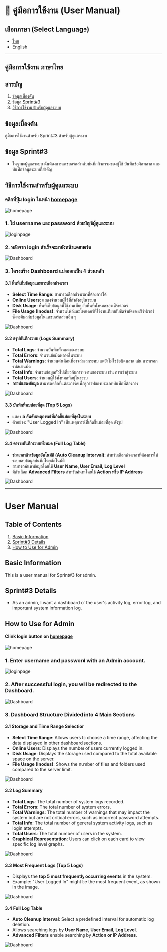# 📖 คู่มือการใช้งาน (User Manual)

## เลือกภาษา (Select Language)
- [ไทย](#คู่มือการใช้งาน-ภาษาไทย)
- [English](#user-manual)

---

## คู่มือการใช้งาน ภาษาไทย
## สารบัญ
1. [ข้อมูลเบื้องตัน](#ข้อมูลเบื้องตัน)
2. [ข้อมูล Sprint#3](#ข้อมูล-sprint3)
3. [วิธีการใช้งานสำหรับผู้ดูแลระบบ](#วิธีการใช้งานสำหรับผู้ดูแลระบบ)

## ข้อมูลเบื้องตัน
คู่มือการใช้งานสำหรับ Sprint#3 สำหรับผู้ดูแลระบบ

## ข้อมูล Sprint#3
- ในฐานะผู้ดูแลระบบ ฉันต้องการแดชบอร์ดสำหรับบันทึกกิจกรรมของผู้ใช้ บันทึกข้อผิดพลาด และบันทึกข้อมูลระบบที่สำคัญ

## วิธีการใช้งานสำหรับผู้ดูแลระบบ
### คลิกที่ปุ่ม login ในหน้า [homepage](https://cs040268.cpkkuhost.com/)

![homepage](../Img/homepage.png)

### 1. ใส่ **username** และ **password** ด้วยบัญชีผู้ดูแลระบบ

![loginpage](../Img/loginpage_thai.png)

### 2. หลังจาก login สำเร็จจะมายังหน้าแดชบอร์ด

![Dashboard](../Img/Dashboard.jpeg)

### 3. โครงสร้าง Dashboard แบ่งออกเป็น 4 ส่วนหลัก

#### 3.1 พื้นที่เก็บข้อมูลและการเลือกช่วงเวลา
- **Select Time Range**: สามารถเลือกช่วงเวลาที่ต้องการได้ 
- **Online Users**: แสดงจำนวนผู้ใช้ที่กำลังอยู่ในระบบ
- **Disk Usage**: พื้นที่เก็บข้อมูลที่ใช้งานเทียบกับพื้นที่ทั้งหมดของเซิร์ฟเวอร์  
- **File Usage (Inodes)**: จำนวนไฟล์และโฟลเดอร์ที่ใช้งานเทียบกับขีดจำกัดของเซิร์ฟเวอร์  
ซึ่งจะมีผลกับข้อมูลในแดชบอร์ดส่วนอื่น ๆ  

![Dashboard](../Img/Dashboard_2.jpeg)

#### 3.2 สรุปบันทึกระบบ (Logs Summary)
- **Total Logs**: จำนวนบันทึกทั้งหมดของระบบ  
- **Total Errors**: จำนวนข้อผิดพลาดในระบบ
- **Total Warnings**: จำนวนคำเตือนที่อาจส่งผลกระทบ แต่ยังไม่ใช่ข้อผิดพลาด เช่น การกรอกรหัสผ่านผิด 
- **Total Info**: จำนวนข้อมูลทั่วไปเกี่ยวกับการทำงานของระบบ เช่น การเข้าสู่ระบบ
- **Total Users**: จำนวนผู้ใช้ทั้งหมดที่อยู่ในระบบ
- **กราฟแสดงข้อมูล** สามารถคลิกที่แต่ละการ์ดเพื่อดูกราฟของประเภทบันทึกที่ต้องการ  

![Dashboard](../Img/Dashboard_3.jpeg)

#### 3.3 บันทึกที่พบบ่อยที่สุด (Top 5 Logs)
- แสดง **5 อันดับเหตุการณ์ที่เกิดขึ้นบ่อยที่สุดในระบบ**  
- ตัวอย่าง: "User Logged In" เป็นเหตุการณ์ที่เกิดขึ้นบ่อยที่สุด ดังรูป

![Dashboard](../Img/Dashboard_4.jpeg)

#### 3.4 ตารางบันทึกระบบทั้งหมด (Full Log Table)
- **ช่วงเวลาล้างข้อมูลอัตโนมัติ (Auto Cleanup Interval)**: สำหรับเลือกช่วงเวลาที่ต้องการให้ระบบลบข้อมูลบันทึกโดยอัตโนมัติ 
- สามารถค้นหาข้อมูลโดยใช้ **User Name, User Email, Log Level**  
- มีตัวเลือก **Advanced Filters** สำหรับค้นหาโดยใช้ **Action หรือ IP Address** 

![Dashboard](../Img/Dashboard_5.jpeg)

---

# User Manual

## Table of Contents
1. [Basic Information](#basic-information)
2. [Sprint#3 Details](#sprint3-details)
3. [How to Use for Admin](#how-to-use-for-admin)

## Basic Information
This is a user manual for Sprint#3 for admin.

## Sprint#3 Details
-  As an admin, I want a dashboard of the user's activity log, error log, and important system information log.

## How to Use for Admin
#### Clink login button on [homepage](https://cs040268.cpkkuhost.com/)

![homepage](../Img/homepage.png)

### 1. Enter **username** and **password** with an Admin account.

![loginpage](../Img/loginpage_eng.png)

### 2. After successful login, you will be redirected to the Dashboard.

![Dashboard](../Img/Dashboard.jpeg)

### 3. Dashboard Structure Divided into 4 Main Sections

#### 3.1 Storage and Time Range Selection
- **Select Time Range**: Allows users to choose a time range, affecting the data displayed in other dashboard sections.  
- **Online Users**: Displays the number of users currently logged in.
- **Disk Usage**: Displays the storage used compared to the total available space on the server.  
- **File Usage (Inodes)**: Shows the number of files and folders used compared to the server limit.  


![Dashboard](../Img/Dashboard_2.jpeg)

#### 3.2 Log Summary
- **Total Logs**: The total number of system logs recorded.  
- **Total Errors**: The total number of system errors.
- **Total Warnings**: The total number of warnings that may impact the system but are not critical errors, such as incorrect password attempts.  
- **Total Info**: The total number of general system activity logs, such as login attempts. 
- **Total Users**: The total number of users in the system.
- **Graphical Representation**: Users can click on each card to view specific log level graphs.  

![Dashboard](../Img/Dashboard_3.jpeg)

#### 3.3 Most Frequent Logs (Top 5 Logs)
- Displays the **top 5 most frequently occurring events** in the system.  
- Example: "User Logged In" might be the most frequent event, as shown in the image.

![Dashboard](../Img/Dashboard_4.jpeg)

#### 3.4 Full Log Table
- **Auto Cleanup Interval**: Select a predefined interval for automatic log deletion.
- Allows searching logs by **User Name, User Email, Log Level**.  
- **Advanced Filters** enable searching by **Action or IP Address**.  

![Dashboard](../Img/Dashboard_5.jpeg)
